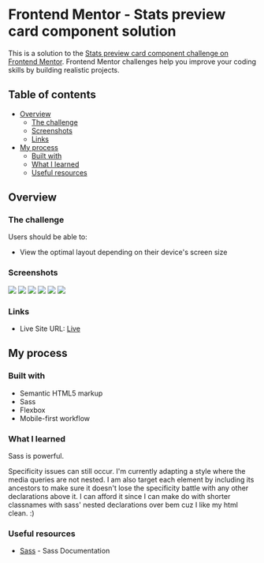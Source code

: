 # Frontend Mentor - Stats preview card component solution

This is a solution to the [Stats preview card component challenge on Frontend Mentor](https://www.frontendmentor.io/challenges/stats-preview-card-component-8JqbgoU62). Frontend Mentor challenges help you improve your coding skills by building realistic projects.

## Table of contents

- [Overview](#overview)
  - [The challenge](#the-challenge)
  - [Screenshots](#screenshots)
  - [Links](#links)
- [My process](#my-process)
  - [Built with](#built-with)
  - [What I learned](#what-i-learned)
  - [Useful resources](#useful-resources)

## Overview

### The challenge

Users should be able to:

- View the optimal layout depending on their device's screen size

### Screenshots

![](./images/ss/375.JPG)
![](./images/ss/576.JPG)
![](./images/ss/768.JPG)
![](./images/ss/992.JPG)
![](./images/ss/1200.JPG)
![](./images/ss/1440.JPG)

### Links

- Live Site URL: [Live](https://bague-rodnel.github.io/stats-preview-card-component/)

## My process

### Built with

- Semantic HTML5 markup
- Sass
- Flexbox
- Mobile-first workflow

### What I learned

Sass is powerful.

Specificity issues can still occur. I'm currently adapting a style where the media queries are not nested. I am also target each element by including its ancestors to make sure it doesn't lose the specificity battle with any other declarations above it. I can afford it since I can make do with shorter classnames with sass' nested declarations over bem cuz I like my html clean. :)

### Useful resources

- [Sass](https://sass-lang.com/documentation) - Sass Documentation
